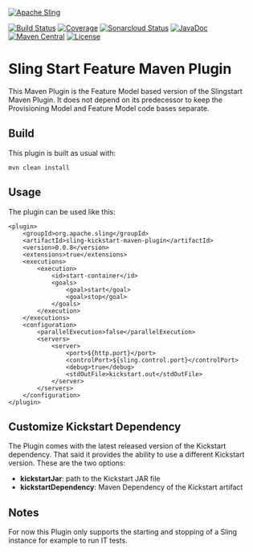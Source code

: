 [![Apache Sling](https://sling.apache.org/res/logos/sling.png)](https://sling.apache.org)

&#32;[![Build Status](https://ci-builds.apache.org/job/Sling/job/modules/job/sling-kickstart-maven-plugin/job/master/badge/icon)](https://ci-builds.apache.org/job/Sling/job/modules/job/sling-kickstart-maven-plugin/job/master/)&#32;[![Coverage](https://sonarcloud.io/api/project_badges/measure?project=apache_sling-kickstart-maven-plugin&metric=coverage)](https://sonarcloud.io/dashboard?id=apache_sling-kickstart-maven-plugin)&#32;[![Sonarcloud Status](https://sonarcloud.io/api/project_badges/measure?project=apache_sling-kickstart-maven-plugin&metric=alert_status)](https://sonarcloud.io/dashboard?id=apache_sling-kickstart-maven-plugin)&#32;[![JavaDoc](https://www.javadoc.io/badge/org.apache.sling/sling-kickstart-maven-plugin.svg)](https://www.javadoc.io/doc/org.apache.sling/kickstart-maven-plugin)&#32;[![Maven Central](https://maven-badges.herokuapp.com/maven-central/org.apache.sling/sling-kickstart-maven-plugin/badge.svg)](https://search.maven.org/#search%7Cga%7C1%7Cg%3A%22org.apache.sling%22%20a%3A%22sling-kickstart-maven-plugin%22) [![License](https://img.shields.io/badge/License-Apache%202.0-blue.svg)](https://www.apache.org/licenses/LICENSE-2.0)

# Sling Start Feature Maven Plugin

This Maven Plugin is the Feature Model based version of the Slingstart
Maven Plugin. It does not depend on its predecessor to keep the Provisioning Model
and Feature Model code bases separate.

## Build

This plugin is built as usual with:
```
mvn clean install
```

## Usage

The plugin can be used like this:
```
<plugin>
    <groupId>org.apache.sling</groupId>
    <artifactId>sling-kickstart-maven-plugin</artifactId>
    <version>0.0.8</version>
    <extensions>true</extensions>
    <executions>
        <execution>
            <id>start-container</id>
            <goals>
                <goal>start</goal>
                <goal>stop</goal>
            </goals>
        </execution>
    </executions>
    <configuration>
        <parallelExecution>false</parallelExecution>
        <servers>
            <server>
                <port>${http.port}</port>
                <controlPort>${sling.control.port}</controlPort>
                <debug>true</debug>
                <stdOutFile>kickstart.out</stdOutFile>
            </server>
        </servers>
    </configuration>
</plugin>
```

## Customize Kickstart Dependency

The Plugin comes with the latest released version of the Kickstart dependency.
That said it provides the ability to use a different Kickstart version. These
are the two options:

* **kickstartJar**: path to the Kickstart JAR file
* **kickstartDependency**: Maven Dependency of the Kickstart artifact

## Notes

For now this Plugin only supports the starting and stopping of a Sling
instance for example to run IT tests.
